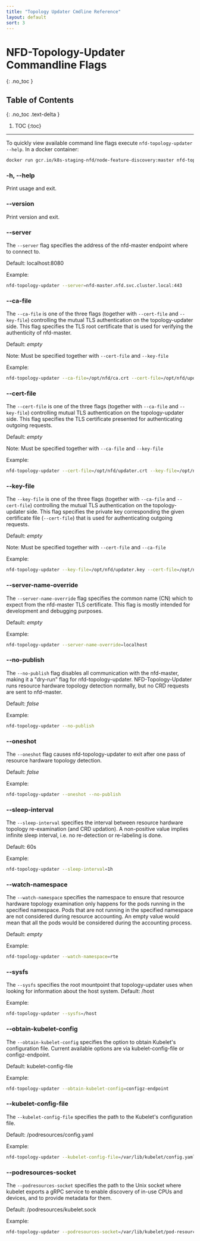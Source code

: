 ```yaml
---
title: "Topology Updater Cmdline Reference"
layout: default
sort: 3
---
```


# NFD-Topology-Updater Commandline Flags
{: .no_toc }

## Table of Contents
{: .no_toc .text-delta }

1. TOC
{:toc}

---

To quickly view available command line flags execute `nfd-topology-updater --help`.
In a docker container:

```bash
docker run gcr.io/k8s-staging-nfd/node-feature-discovery:master nfd-topology-updater --help
```

### -h, --help

Print usage and exit.

### --version

Print version and exit.

### --server

The `--server` flag specifies the address of the nfd-master endpoint where to
connect to.

Default: localhost:8080

Example:

```bash
nfd-topology-updater --server=nfd-master.nfd.svc.cluster.local:443
```

### --ca-file

The `--ca-file` is one of the three flags (together with `--cert-file` and
`--key-file`) controlling the mutual TLS authentication on the topology-updater side.
This flag specifies the TLS root certificate that is used for verifying the
authenticity of nfd-master.

Default: *empty*

Note: Must be specified together with `--cert-file` and `--key-file`

Example:

```bash
nfd-topology-updater --ca-file=/opt/nfd/ca.crt --cert-file=/opt/nfd/updater.crt --key-file=/opt/nfd/updater.key
```

### --cert-file

The `--cert-file` is one of the three flags (together with `--ca-file` and
`--key-file`) controlling mutual TLS authentication on the topology-updater side. This
flag specifies the TLS certificate presented for authenticating outgoing
requests.

Default: *empty*

Note: Must be specified together with `--ca-file` and `--key-file`

Example:

```bash
nfd-topology-updater --cert-file=/opt/nfd/updater.crt --key-file=/opt/nfd/updater.key --ca-file=/opt/nfd/ca.crt
```

### --key-file

The `--key-file` is one of the three flags (together with `--ca-file` and
`--cert-file`) controlling the mutual TLS authentication on the topology-updater side.
This flag specifies the private key corresponding the given certificate file
(`--cert-file`) that is used for authenticating outgoing requests.

Default: *empty*

Note: Must be specified together with `--cert-file` and `--ca-file`

Example:

```bash
nfd-topology-updater --key-file=/opt/nfd/updater.key --cert-file=/opt/nfd/updater.crt --ca-file=/opt/nfd/ca.crt
```

### --server-name-override

The `--server-name-override` flag specifies the common name (CN) which to
expect from the nfd-master TLS certificate. This flag is mostly intended for
development and debugging purposes.

Default: *empty*

Example:

```bash
nfd-topology-updater --server-name-override=localhost
```

### --no-publish

The `--no-publish` flag disables all communication with the nfd-master, making
it a "dry-run" flag for nfd-topology-updater. NFD-Topology-Updater runs resource hardware topology detection normally,
but no CRD requests are sent to nfd-master.

Default: *false*

Example:

```bash
nfd-topology-updater --no-publish
```

### --oneshot

The `--oneshot` flag causes nfd-topology-updater to exit after one pass of resource hardware topology
detection.

Default: *false*

Example:

```bash
nfd-topology-updater --oneshot --no-publish
```

### --sleep-interval

The `--sleep-interval` specifies the interval between resource hardware topology re-examination (and
CRD updation). A non-positive value implies infinite sleep interval, i.e.
no re-detection or re-labeling is done.

Default: 60s

Example:

```bash
nfd-topology-updater --sleep-interval=1h
```

### --watch-namespace

The `--watch-namespace` specifies the namespace to ensure that resource hardware topology examination
only happens for the pods running in the specified namespace. Pods  that are not running in the specified
namespace are not considered during resource accounting. An empty value would mean that all the pods would
be considered during the accounting process.

Default: *empty*

Example:

```bash
nfd-topology-updater --watch-namespace=rte
```
### --sysfs

The `--sysfs` specifies the root mountpoint that topology-updater uses when looking for information about the host system.
Default: /host

Example:

```bash
nfd-topology-updater --sysfs=/host
```
### --obtain-kubelet-config

The `--obtain-kubelet-config` specifies the option to obtain Kubelet's configuration file.
Current available options are via kubelet-config-file or configz-endpoint.

Default: kubelet-config-file

Example:

```bash
nfd-topology-updater --obtain-kubelet-config=configz-endpoint
```
### --kubelet-config-file

The `--kubelet-config-file` specifies the path to the Kubelet's configuration file.

Default:  /podresources/config.yaml

Example:

```bash
nfd-topology-updater --kubelet-config-file=/var/lib/kubelet/config.yaml
```

### --podresources-socket

The `--podresources-socket` specifies the path to the Unix socket where kubelet exports a gRPC service
to enable discovery of in-use CPUs and devices, and to provide metadata for them.

Default:  /podresources/kubelet.sock

Example:

```bash
nfd-topology-updater --podresources-socket=/var/lib/kubelet/pod-resources/kubelet.sock
```
